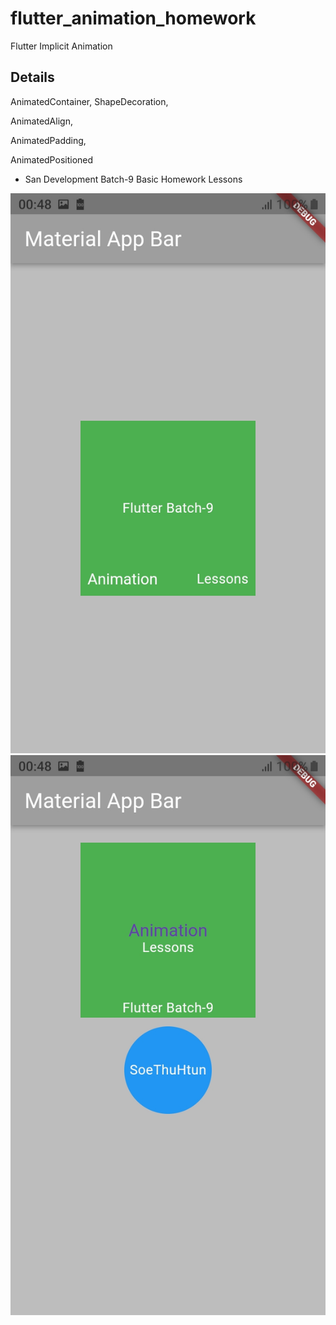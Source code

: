 # flutter_animation_homework

Flutter Implicit Animation

## Details

AnimatedContainer, ShapeDecoration,

AnimatedAlign,
 
AnimatedPadding,
  
AnimatedPositioned

- San Development Batch-9 Basic Homework Lessons

![screenShotOne](images\screenshot_one.jpg)
![screenShotTwo](images\screenshot_two.jpg)
